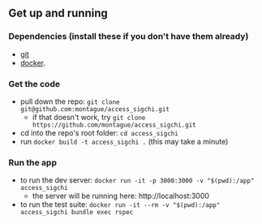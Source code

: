 ## Get up and running
### Dependencies (install these if you don't have them already)
* [git](https://git-scm.com/downloads)
* [docker](https://docs.docker.com/get-docker/).

### Get the code
* pull down the repo: `git clone git@github.com:montague/access_sigchi.git`
  * if that doesn't work, try `git clone https://github.com/montague/access_sigchi.git`
* cd into the repo's root folder: `cd access_sigchi`
* run `docker build -t access_sigchi .` (this may take a minute)

### Run the app
* to run the dev server: `docker run -it -p 3000:3000 -v "$(pwd):/app" access_sigchi`
  * the server will be running here: http://localhost:3000 
* to run the test suite: `docker run -it --rm -v "$(pwd):/app" access_sigchi bundle exec rspec`

